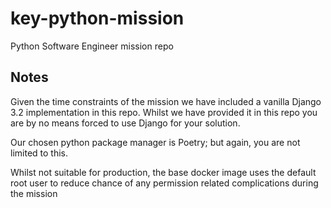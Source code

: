# key-python-mission

Python Software Engineer mission repo

## Notes

Given the time constraints of the mission we have included a vanilla Django 3.2 implementation in this repo. Whilst we have provided it in this repo you are by no means forced to use Django for your solution.

Our chosen python package manager is Poetry; but again, you are not limited to this.

Whilst not suitable for production, the base docker image uses the default root user to reduce chance of any permission related complications during the mission
